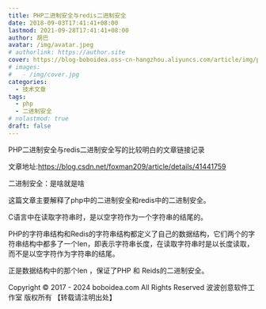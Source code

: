 ```yaml
---
title: PHP二进制安全与redis二进制安全
date: 2018-09-03T17:41:41+08:00
lastmod: 2021-09-28T17:41:41+08:00
author: 胡巴
avatar: /img/avatar.jpeg
# authorlink: https://author.site
cover: https://blog-boboidea.oss-cn-hangzhou.aliyuncs.com/article/img/posts/PHP二进制安全与redis二进制安全.jpg
# images:
#   - /img/cover.jpg
categories:
  - 技术文章
tags:
  - php
  - 二进制安全
# nolastmod: true
draft: false
---
```


PHP二进制安全与redis二进制安全写的比较明白的文章链接记录

<!--more-->

文章地址:https://blog.csdn.net/foxman209/article/details/41441759

二进制安全：是啥就是啥

这篇文章主要解释了php中的二进制安全和redis中的二进制安全。

C语言中在读取字符串时，是以空字符作为一个字符串的结尾的。

PHP的字符串结构和Redis的字符串结构都定义了自己的数据结构，它们两个的字符串结构中都多了一个len，即表示字符串长度，在读取字符串时是以长度读取，而不是以空字符作为字符串的结尾。

正是数据结构中的那个len ，保证了PHP 和 Reids的二进制安全。

<!--declare-declare-->

Copyright &copy; 2017 - 2024 boboidea.com All Rights Reserved 波波创意软件工作室 版权所有 【转载请注明出处】

